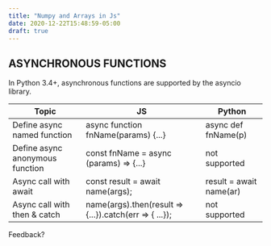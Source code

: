 ```yaml
---
title: "Numpy and Arrays in Js"
date: 2020-12-22T15:48:59-05:00
draft: true
---
```


## ASYNCHRONOUS FUNCTIONS 

In Python 3.4+, asynchronous functions are supported by the asyncio library.


   Topic    |   JS    | Python       |
------------|---------|--------------|
Define async named function |async function fnName(params) {...}	|async def fnName(p)   |
Define async anonymous function|const fnName = async (params) => {...}|not supported|
Async call with await|const result = await name(args);|result = await name(ar)                     |
Async call with then & catch|name(args).then(result => {...}).catch(err => { ...});   |not supported|

Feedback?
